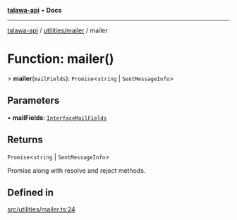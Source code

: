 [**talawa-api**](../../../README.md) • **Docs**

***

[talawa-api](../../../modules.md) / [utilities/mailer](../README.md) / mailer

# Function: mailer()

\> **mailer**(`mailFields`): `Promise`\<`string` \| `SentMessageInfo`\>

## Parameters

• **mailFields**: [`InterfaceMailFields`](../interfaces/InterfaceMailFields.md)

## Returns

`Promise`\<`string` \| `SentMessageInfo`\>

Promise along with resolve and reject methods.

## Defined in

[src/utilities/mailer.ts:24](https://github.com/PalisadoesFoundation/talawa-api/blob/d0c167bb942c4778fba221c2cdd27665fc7dbf61/src/utilities/mailer.ts#L24)
